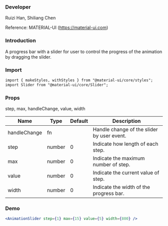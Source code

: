 ### **Developer**

Ruizi Han, Shiliang Chen

Reference: MATERIAL-UI (https://material-ui.com)

### **Introduction**

A progress bar with a slider for user to control the progress of the animation by dragging the slider.

### **Import**

```html
import { makeStyles, withStyles } from "@material-ui/core/styles"; 
import Slider from "@material-ui/core/Slider";
```

### **Props**

step, max, handleChange, value, width

| Name         | Type   | Default | Description                                        |
| ------------ | ------ | ------- | -------------------------------------------------- |
| handleChange | fn     |         | Handle change of the slider by user event.         |
| step         | number | 0       | Indicate how length of each step. |
| max          | number | 0       | Indicate the maximum number of step.               |
| value        | number | 0       | Indicate the current value of step.                |
| width        | number | 0       | Indicate the width of the progress bar.            |

### **Demo**

```jsx
<AnimationSlider step={1} max={15} value={5} width={800} />
```
